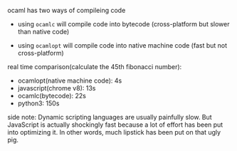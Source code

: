 ocaml has two ways of compileing code

- using `ocamlc` will compile code into bytecode (cross-platform but slower than native code)

- using `ocamlopt` will compile code into native machine code (fast but not cross-platform)

real time comparison(calculate the 45th fibonacci number):

- ocamlopt(native machine code): 4s 
- javascript(chrome v8): 13s
- ocamlc(bytecode): 22s
- python3: 150s

side note: Dynamic scripting languages are usually painfully slow. But JavaScript is actually shockingly fast because a lot of effort has been put into optimizing it. In other words, much lipstick has been put on that ugly pig.

